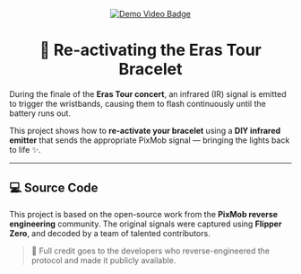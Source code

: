 <p align="center">
  <a href="https://youtube.com/shorts/gFjsvRJ6slU?si=mh0nGtKLHOg4ZV83">
    <img src="https://img.shields.io/badge/Demo-YouTube-red?style=for-the-badge&logo=youtube" alt="Demo Video Badge" />
  </a>
</p>

<h1 align="center">🔦 Re-activating the Eras Tour Bracelet</h1>

During the finale of the **Eras Tour concert**, an infrared (IR) signal is emitted to trigger the wristbands, causing them to flash continuously until the battery runs out.

This project shows how to **re-activate your bracelet** using a **DIY infrared emitter** that sends the appropriate PixMob signal — bringing the lights back to life ✨.

---

## 💻 Source Code

This project is based on the open-source work from the **PixMob reverse engineering** community. The original signals were captured using **Flipper Zero**, and decoded by a team of talented contributors.

> 🧠 Full credit goes to the developers who reverse-engineered the protocol and made it publicly available.
